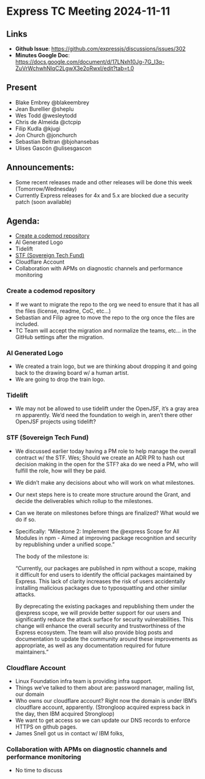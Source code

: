 # Express TC Meeting 2024-11-11

## Links

* **Github Issue**: https://github.com/expressjs/discussions/issues/302
* **Minutes Google Doc**: https://docs.google.com/document/d/17LNxh10Jg-7G_l3q-ZuVrWchwhNlqC2LgwX3e2oRwxI/edit?tab=t.0

## Present

* Blake Embrey @blakeembrey 
* Jean Burellier @sheplu
* Wes Todd @wesleytodd
* Chris de Almeida @ctcpip
* Filip Kudla @kjugi
* Jon Church @jonchurch 
* Sebastian Beltran @bjohansebas
* Ulises Gascón @ulisesgascon

## Announcements:

* Some recent releases made and other releases will be done this week (Tomorrow/Wednesday)
* Currently Express releases for 4x and 5.x are blocked due a security patch (soon available)

## Agenda:

* [Create a codemod repository](https://github.com/expressjs/discussions/issues/274)
* AI Generated Logo
* Tidelift
* [STF (Sovereign Tech Fund)](https://github.com/expressjs/discussions/issues/244)
* Cloudflare Account
* Collaboration with APMs on diagnostic channels and performance monitoring

### Create a codemod repository

* If we want to migrate the repo to the org we need to ensure that it has all the files (license, readme, CoC, etc…)
* Sebastian and Filip agree to move the repo to the org once the files are included.
* TC Team will accept the migration and normalize the teams, etc… in the GitHub settings after the migration.

### AI Generated Logo

* We created a train logo, but we are thinking about dropping it and going back to the drawing board w/ a human artist.
* We are going to drop the train logo.

### Tidelift

* We may not be allowed to use tidelift under the OpenJSF, it’s a gray area rn apparently. 
We’d need the foundation to weigh in, aren’t there other OpenJSF projects using tidelift?

### STF (Sovereign Tech Fund)

* We discussed earlier today having a PM role to help manage the overall contract w/ the STF.
Wes; Should we create an ADR PR to hash out decision making in the open for the STF? aka do we need a PM, who will fulfill the role, how will they be paid.

* We didn’t make any decisions about who will work on what milestones. 
* Our next steps here is to create more structure around the Grant, and decide the deliverables which rollup to the milestones. 

* Can we iterate on milestones before things are finalized? What would we do if so.

* Specifically: “Milestone 2: Implement the @express Scope for All Modules in npm - Aimed at improving package recognition and security by republishing under a unified scope.”

    The body of the milestone is:

    “Currently, our packages are published in npm without a scope, making it difficult for
    end users to identify the official packages maintained by Express. This lack of clarity
    increases the risk of users accidentally installing malicious packages due to
    typosquatting and other similar attacks.

    By deprecating the existing packages and republishing them under the @express
    scope, we will provide better support for our users and significantly reduce the
    attack surface for security vulnerabilities. This change will enhance the overall
    security and trustworthiness of the Express ecosystem. The team will also provide
    blog posts and documentation to update the community around these improvements
    as appropriate, as well as any documentation required for future maintainers.”

### Cloudflare Account

* Linux Foundation infra team is providing infra support.
* Things we’ve talked to them about are: password manager, mailing list, our domain
* Who owns our cloudflare account? Right now the domain is under IBM’s cloudflare account, apparently. (Strongloop acquired express back in the day, then IBM acquired Strongloop)
* We want to get access so we can update our DNS records to enforce HTTPS on github pages.
* James Snell got us in contact w/ IBM folks, 

### Collaboration with APMs on diagnostic channels and performance monitoring

* No time to discuss